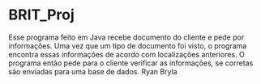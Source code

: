 # BRIT_Proj
Esse programa feito em Java recebe documento do cliente e pede por informações. Uma vez que um tipo de documento foi visto, o programa encontra essas informações de acordo com localizações anteriores. O programa entāo pede para o cliente verificar as informações, se corretas sāo enviadas para uma base de dados.
Ryan Bryla
